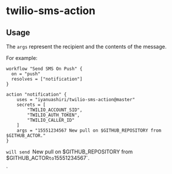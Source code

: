 # twilio-sms-action


## Usage

The `args` represent the recipient and the contents of the message. 

For example:

```workflow
workflow "Send SMS On Push" {
  on = "push"
  resolves = ["notification"]
}

action "notification" {
    uses = "iyanuashiri/twilio-sms-action@master"
    secrets = [
        "TWILIO_ACCOUNT_SID",
        "TWILIO_AUTH_TOKEN",
        "TWILIO_CALLER_ID"
    ]
    args = "15551234567 New pull on $GITHUB_REPOSITORY from $GITHUB_ACTOR."
}
```

`will send `New pull on $GITHUB_REPOSITORY from $GITHUB_ACTOR` to `15551234567`. 

`
